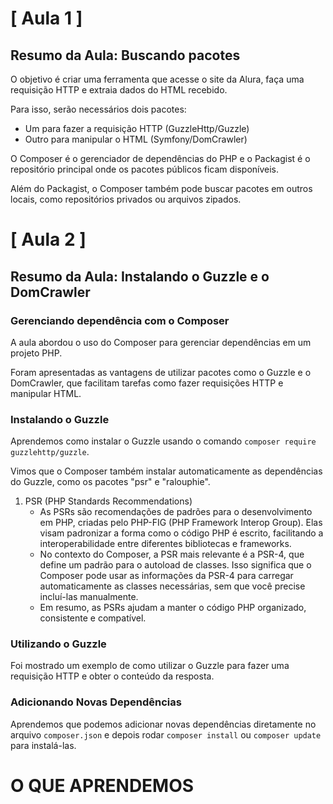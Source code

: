 # [ Aula 1 ]
## Resumo da Aula: Buscando pacotes

O objetivo é criar uma ferramenta que acesse o site da Alura, faça uma requisição HTTP e extraia dados do HTML recebido.

Para isso, serão necessários dois pacotes:
- Um para fazer a requisição HTTP (GuzzleHttp/Guzzle)
- Outro para manipular o HTML (Symfony/DomCrawler)

O Composer é o gerenciador de dependências do PHP e o Packagist é o repositório principal onde os pacotes públicos ficam disponíveis.

Além do Packagist, o Composer também pode buscar pacotes em outros locais, como repositórios privados ou arquivos zipados.
<br>

# [ Aula 2 ]
## Resumo da Aula: Instalando o Guzzle e o DomCrawler

### Gerenciando dependência com o Composer

A aula abordou o uso do Composer para gerenciar dependências em um projeto PHP.

Foram apresentadas as vantagens de utilizar pacotes como o Guzzle e o DomCrawler, que facilitam tarefas como fazer requisições HTTP e manipular HTML.

### Instalando o Guzzle

Aprendemos como instalar o Guzzle usando o comando ``composer require guzzlehttp/guzzle``.

Vimos que o Composer também instalar automaticamente as dependências do Guzzle, como os pacotes "psr" e "ralouphie".

1. PSR (PHP Standards Recommendations)
    - As PSRs são recomendações de padrões para o desenvolvimento em PHP, criadas pelo PHP-FIG (PHP Framework Interop Group). Elas visam padronizar a forma como o código PHP é escrito, facilitando a interoperabilidade entre diferentes bibliotecas e frameworks.
    - No contexto do Composer, a PSR mais relevante é a PSR-4, que define um padrão para o autoload de classes. Isso significa que o Composer pode usar as informações da PSR-4 para carregar automaticamente as classes necessárias, sem que você precise incluí-las manualmente.
    - Em resumo, as PSRs ajudam a manter o código PHP organizado, consistente e compatível.

### Utilizando o Guzzle

Foi mostrado um exemplo de como utilizar o Guzzle para fazer uma requisição HTTP e obter o conteúdo da resposta.

### Adicionando Novas Dependências

Aprendemos que podemos adicionar novas dependências diretamente no arquivo ``composer.json`` e depois rodar ``composer install`` ou ``composer update`` para instalá-las.
<br>

# O QUE APRENDEMOS